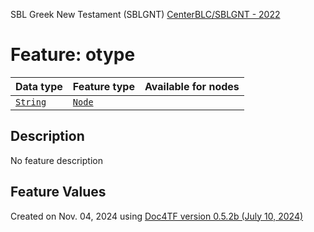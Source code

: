 SBL Greek New Testament (SBLGNT) [CenterBLC/SBLGNT - 2022](https://github.com/CenterBLC/SBLGNT)
# Feature: otype
Data type|Feature type|Available for nodes
---|---|---
[`String`](featuresbydatatype.md#string)|[`Node`](featuresbytype.md#node)|
## Description
No feature description
## Feature Values
 

Created on Nov. 04, 2024 using [Doc4TF version 0.5.2b (July 10, 2024)](https://github.com/tonyjurg/Doc4TF/blob/main/CreateFeatureDoc.ipynb) 